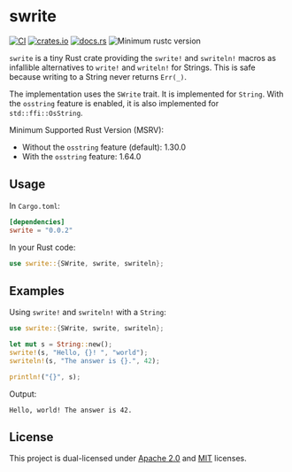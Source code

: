# swrite

[![CI](https://github.com/rusticstuff/swrite/actions/workflows/ci.yml/badge.svg)](https://github.com/rusticstuff/swrite/actions/workflows/ci.yml)
[![crates.io](https://img.shields.io/crates/v/swrite.svg)](https://crates.io/crates/swrite)
[![docs.rs](https://docs.rs/swrite/badge.svg)](https://docs.rs/swrite)
![Minimum rustc version](https://img.shields.io/badge/rustc-1.30+-lightgray.svg)

`swrite` is a tiny Rust crate providing the `swrite!` and `swriteln!` macros as
infallible alternatives to `write!` and `writeln!` for Strings. This is safe because
writing to a String never returns `Err(_)`.

The implementation uses the `SWrite` trait. It is implemented for `String`.
With the `osstring` feature is enabled, it is also implemented for `std::ffi::OsString`.

Minimum Supported Rust Version (MSRV):
- Without the `osstring` feature (default): 1.30.0
- With the `osstring` feature: 1.64.0

## Usage

In `Cargo.toml`:

```toml
[dependencies]
swrite = "0.0.2"
```

In your Rust code:

```rust
use swrite::{SWrite, swrite, swriteln};
```

## Examples

Using `swrite!` and `swriteln!` with a `String`:

```rust
use swrite::{SWrite, swrite, swriteln};

let mut s = String::new();
swrite!(s, "Hello, {}! ", "world");
swriteln!(s, "The answer is {}.", 42);

println!("{}", s);
```

Output:

```not_rust
Hello, world! The answer is 42.
```

## License

This project is dual-licensed under [Apache 2.0](LICENSE-APACHE) and [MIT](LICENSE-MIT) licenses.
